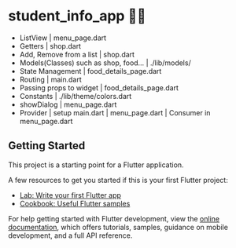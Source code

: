 # student_info_app 🍣🍚
- ListView | menu_page.dart
- Getters | shop.dart
- Add, Remove from a list | shop.dart 
- Models(Classes) such as shop, food… | ./lib/models/
- State Management | food_details_page.dart
- Routing | main.dart 
- Passing props to widget | food_details_page.dart
- Constants | ./lib/theme/colors.dart
- showDialog | menu_page.dart
- Provider | setup main.dart | menu_page.dart | Consumer in menu_page.dart

## Getting Started

This project is a starting point for a Flutter application.

A few resources to get you started if this is your first Flutter project:

- [Lab: Write your first Flutter app](https://docs.flutter.dev/get-started/codelab)
- [Cookbook: Useful Flutter samples](https://docs.flutter.dev/cookbook)

For help getting started with Flutter development, view the
[online documentation](https://docs.flutter.dev/), which offers tutorials,
samples, guidance on mobile development, and a full API reference.
